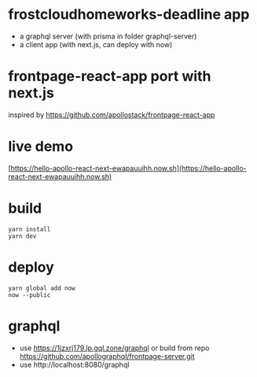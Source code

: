 # frostcloudhomeworks-deadline app
- a graphql server (with prisma in folder graphql-server)
- a client app (with next.js, can deploy with now)

# frontpage-react-app port with next.js
inspired by https://github.com/apollostack/frontpage-react-app

# live demo
[https://hello-apollo-react-next-ewapauuihh.now.sh](https://hello-apollo-react-next-ewapauuihh.now.sh)

# build
```
yarn install
yarn dev
```

# deploy
```
yarn global add now
now --public
```

# graphql
- use https://1jzxrj179.lp.gql.zone/graphql
or build from repo https://github.com/apollographql/frontpage-server.git
- use http://localhost:8080/graphql

